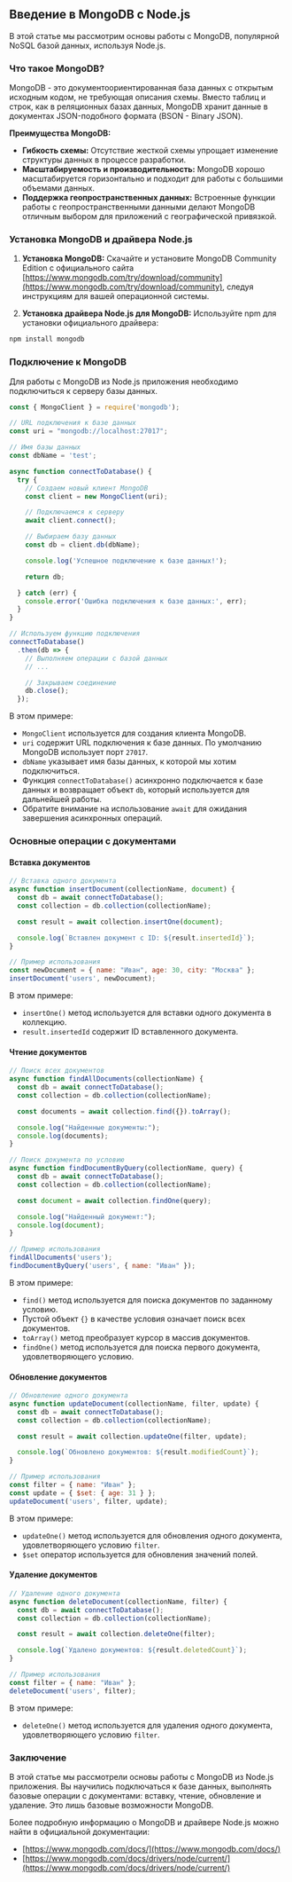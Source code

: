 ## Введение в MongoDB с Node.js

В этой статье мы рассмотрим основы работы с MongoDB, популярной NoSQL базой данных, используя Node.js. 

### Что такое MongoDB?

MongoDB - это документоориентированная база данных с открытым исходным кодом, не требующая описания схемы. Вместо таблиц и строк, как в реляционных базах данных, MongoDB хранит данные в документах JSON-подобного формата (BSON - Binary JSON). 

**Преимущества MongoDB:**

- **Гибкость схемы:** Отсутствие жесткой схемы упрощает изменение структуры данных в процессе разработки.
- **Масштабируемость и производительность:** MongoDB хорошо масштабируется горизонтально и подходит для работы с большими объемами данных.
- **Поддержка геопространственных данных:** Встроенные функции работы с геопространственными данными делают MongoDB отличным выбором для приложений с географической привязкой.

### Установка MongoDB и драйвера Node.js

1. **Установка MongoDB:** Скачайте и установите MongoDB Community Edition с официального сайта [https://www.mongodb.com/try/download/community](https://www.mongodb.com/try/download/community), следуя инструкциям для вашей операционной системы. 

2. **Установка драйвера Node.js для MongoDB:** Используйте npm для установки официального драйвера:

```bash
npm install mongodb
```

### Подключение к MongoDB

Для работы с MongoDB из Node.js приложения необходимо подключиться к серверу базы данных. 

```javascript
const { MongoClient } = require('mongodb');

// URL подключения к базе данных
const uri = "mongodb://localhost:27017"; 

// Имя базы данных
const dbName = 'test';

async function connectToDatabase() {
  try {
    // Создаем новый клиент MongoDB
    const client = new MongoClient(uri);

    // Подключаемся к серверу
    await client.connect();

    // Выбираем базу данных
    const db = client.db(dbName);

    console.log('Успешное подключение к базе данных!');

    return db;

  } catch (err) {
    console.error('Ошибка подключения к базе данных:', err);
  }
}

// Используем функцию подключения
connectToDatabase()
  .then(db => {
    // Выполняем операции с базой данных
    // ... 

    // Закрываем соединение
    db.close();
  });
```

В этом примере:

- `MongoClient` используется для создания клиента MongoDB.
- `uri` содержит URL подключения к базе данных. По умолчанию MongoDB использует порт `27017`.
- `dbName` указывает имя базы данных, к которой мы хотим подключиться.
- Функция `connectToDatabase()` асинхронно подключается к базе данных и возвращает объект `db`, который используется для дальнейшей работы.
- Обратите внимание на использование `await` для ожидания завершения асинхронных операций.

### Основные операции с документами

#### Вставка документов

```javascript
// Вставка одного документа
async function insertDocument(collectionName, document) {
  const db = await connectToDatabase();
  const collection = db.collection(collectionName);

  const result = await collection.insertOne(document);

  console.log(`Вставлен документ с ID: ${result.insertedId}`);
}

// Пример использования
const newDocument = { name: "Иван", age: 30, city: "Москва" };
insertDocument('users', newDocument);
```

В этом примере:

- `insertOne()` метод используется для вставки одного документа в коллекцию.
- `result.insertedId` содержит ID вставленного документа.

#### Чтение документов

```javascript
// Поиск всех документов
async function findAllDocuments(collectionName) {
  const db = await connectToDatabase();
  const collection = db.collection(collectionName);

  const documents = await collection.find({}).toArray();

  console.log("Найденные документы:");
  console.log(documents);
}

// Поиск документа по условию
async function findDocumentByQuery(collectionName, query) {
  const db = await connectToDatabase();
  const collection = db.collection(collectionName);

  const document = await collection.findOne(query);

  console.log("Найденный документ:");
  console.log(document);
}

// Пример использования
findAllDocuments('users');
findDocumentByQuery('users', { name: "Иван" });
```

В этом примере:

- `find()` метод используется для поиска документов по заданному условию. 
- Пустой объект `{}` в качестве условия означает поиск всех документов.
- `toArray()` метод преобразует курсор в массив документов.
- `findOne()` метод используется для поиска первого документа, удовлетворяющего условию.

#### Обновление документов

```javascript
// Обновление одного документа
async function updateDocument(collectionName, filter, update) {
  const db = await connectToDatabase();
  const collection = db.collection(collectionName);

  const result = await collection.updateOne(filter, update);

  console.log(`Обновлено документов: ${result.modifiedCount}`);
}

// Пример использования
const filter = { name: "Иван" };
const update = { $set: { age: 31 } };
updateDocument('users', filter, update);
```

В этом примере:

- `updateOne()` метод используется для обновления одного документа, удовлетворяющего условию `filter`.
- `$set` оператор используется для обновления значений полей.

#### Удаление документов

```javascript
// Удаление одного документа
async function deleteDocument(collectionName, filter) {
  const db = await connectToDatabase();
  const collection = db.collection(collectionName);

  const result = await collection.deleteOne(filter);

  console.log(`Удалено документов: ${result.deletedCount}`);
}

// Пример использования
const filter = { name: "Иван" };
deleteDocument('users', filter);
```

В этом примере:

- `deleteOne()` метод используется для удаления одного документа, удовлетворяющего условию `filter`.

### Заключение

В этой статье мы рассмотрели основы работы с MongoDB из Node.js приложения. Вы научились подключаться к базе данных, выполнять базовые операции с документами: вставку, чтение, обновление и удаление. Это лишь базовые возможности MongoDB. 

Более подробную информацию о MongoDB и драйвере Node.js можно найти в официальной документации:

- [https://www.mongodb.com/docs/](https://www.mongodb.com/docs/)
- [https://www.mongodb.com/docs/drivers/node/current/](https://www.mongodb.com/docs/drivers/node/current/)